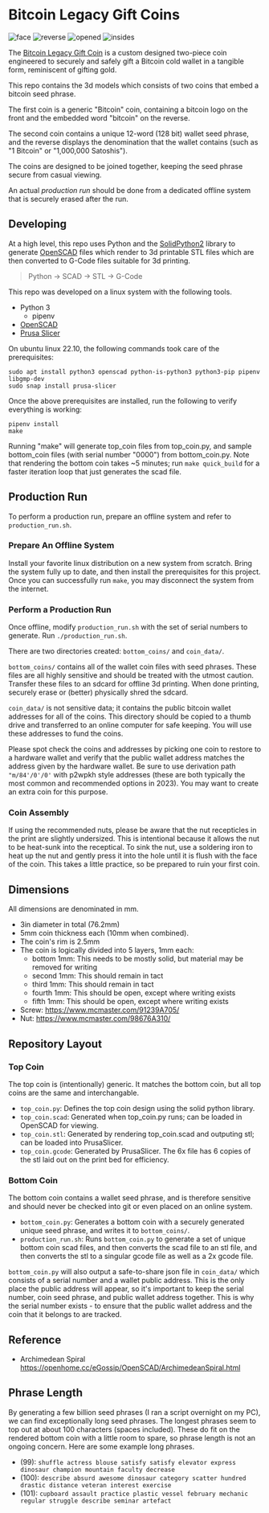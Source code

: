# Bitcoin Legacy Gift Coins

![face](./samples/face.jpg)
![reverse](./samples/reverse.jpg)
![opened](./samples/opened.jpg)
![insides](./samples/insides.jpg)

The [Bitcoin Legacy Gift
Coin](https://www.printables.com/model/444355-bitcoin-legacy-gift-coin) is a
custom designed two-piece coin engineered to securely and safely gift a Bitcoin
cold wallet in a tangible form, reminiscent of gifting gold.

This repo contains the 3d models which consists of two coins that embed a
bitcoin seed phrase.

The first coin is a generic "Bitcoin" coin, containing a bitcoin logo on the
front and the embedded word "bitcoin" on the reverse.

The second coin contains a unique 12-word (128 bit) wallet seed phrase, and the
reverse displays the denomination that the wallet contains (such as "1 Bitcoin"
or "1,000,000 Satoshis").

The coins are designed to be joined together, keeping the seed phrase secure
from casual viewing.

An actual _production run_ should be done from a dedicated offline system that
is securely erased after the run.

## Developing

At a high level, this repo uses Python and the
[SolidPython2](https://pypi.org/project/solidpython2/) library to generate
[OpenSCAD](https://openscad.org/) files which render to 3d printable STL files
which are then converted to G-Code files suitable for 3d printing.

> Python -> SCAD -> STL -> G-Code

This repo was developed on a linux system with the following tools.
- Python 3
  - pipenv
- [OpenSCAD](https://openscad.org/)
- [Prusa Slicer](https://www.prusa3d.com/page/prusaslicer_424/)

On ubuntu linux 22.10, the following commands took care of the prerequisites:

```
sudo apt install python3 openscad python-is-python3 python3-pip pipenv libgmp-dev
sudo snap install prusa-slicer
```

Once the above prerequisites are installed, run the following to verify
everything is working:

```
pipenv install
make
```

Running "make" will generate top_coin files from top_coin.py, and sample
bottom_coin files (with serial number "0000") from bottom_coin.py. Note that
rendering the bottom coin takes ~5 minutes; run `make quick_build` for a faster
iteration loop that just generates the scad file.

## Production Run

To perform a production run, prepare an offline system and refer to
`production_run.sh`.

### Prepare An Offline System

Install your favorite linux distribution on a new system from scratch. Bring
the system fully up to date, and then install the prerequisites for this
project. Once you can successfully run `make`, you may disconnect the system
from the internet.

### Perform a Production Run

Once offline, modify `production_run.sh` with the set of serial numbers to
generate. Run `./production_run.sh`.

There are two directories created: `bottom_coins/` and `coin_data/`.

`bottom_coins/` contains all of the wallet coin files with seed phrases. These
files are all highly sensitive and should be treated with the utmost caution.
Transfer these files to an sdcard for offline 3d printing. When done printing,
securely erase or (better) physically shred the sdcard.

`coin_data/` is not sensitive data; it contains the public bitcoin wallet
addresses for all of the coins. This directory should be copied to a thumb
drive and transferred to an online computer for safe keeping. You will use
these addresses to fund the coins.

Please spot check the coins and addresses by picking one coin to restore to a
hardware wallet and verify that the public wallet address matches the address
given by the hardware wallet. Be sure to use derivation path `"m/84'/0'/0'`
with p2wpkh style addresses (these are both typically the most common and
recommended options in 2023). You may want to create an extra coin for this
purpose.

### Coin Assembly

If using the recommended nuts, please be aware that the nut recepticles in the
print are slightly undersized. This is intentional because it allows the nut to
be heat-sunk into the receptical. To sink the nut, use a soldering iron to heat
up the nut and gently press it into the hole until it is flush with the face of
the coin. This takes a little practice, so be prepared to ruin your first coin.

## Dimensions

All dimensions are denominated in mm.

- 3in diameter in total (76.2mm)
- 5mm coin thickness each (10mm when combined).
- The coin's rim is 2.5mm
- The coin is logically divided into 5 layers, 1mm each:
  - bottom 1mm: This needs to be mostly solid, but material may be removed for writing
  - second 1mm: This should remain in tact
  - third 1mm: This should remain in tact
  - fourth 1mm: This should be open, except where writing exists
  - fifth 1mm: This should be open, except where writing exists
- Screw: https://www.mcmaster.com/91239A705/
- Nut: https://www.mcmaster.com/98676A310/

## Repository Layout

### Top Coin

The top coin is (intentionally) generic. It matches the bottom coin, but all
top coins are the same and interchangable.
- `top_coin.py`: Defines the top coin design using the solid python library.
- `top_coin.scad`: Generated when top_coin.py runs; can be loaded in OpenSCAD
  for viewing.
- `top_coin.stl`: Generated by rendering top_coin.scad and outputing stl; can
  be loaded into PrusaSlicer.
- `top_coin.gcode`: Generated by PrusaSlicer. The 6x file has 6 copies of the
  stl laid out on the print bed for efficiency.

### Bottom Coin

The bottom coin contains a wallet seed phrase, and is therefore sensitive and
should never be checked into git or even placed on an online system.
- `bottom_coin.py`: Generates a bottom coin with a securely generated unique
  seed phrase, and writes it to `bottom_coins/`.
- `production_run.sh`: Runs `bottom_coin.py` to generate a set of unique bottom
  coin scad files, and then converts the scad file to an stl file, and then
  converts the stl to a singular gcode file as well as a 2x gcode file.

`bottom_coin.py` will also output a safe-to-share json file in `coin_data/`
which consists of a serial number and a wallet public address. This is the only
place the public address will appear, so it's important to keep the serial
number, coin seed phrase, and public wallet address together. This is why the
serial number exists - to ensure that the public wallet address and the coin
that it belongs to are tracked.

## Reference

- Archimedean Spiral https://openhome.cc/eGossip/OpenSCAD/ArchimedeanSpiral.html

## Phrase Length

By generating a few billion seed phrases (I ran a script overnight on my PC),
we can find exceptionally long seed phrases. The longest phrases seem to top
out at about 100 characters (spaces included). These do fit on the rendered
bottom coin with a little room to spare, so phrase length is not an ongoing
concern. Here are some example long phrases.
- (99): `shuffle actress blouse satisfy satisfy elevator express dinosaur
  champion mountain faculty decrease`
- (100): `describe absurd awesome dinosaur category scatter hundred drastic
  distance veteran interest exercise`
- (101): `cupboard assault practice plastic vessel february mechanic regular
  struggle describe seminar artefact`
